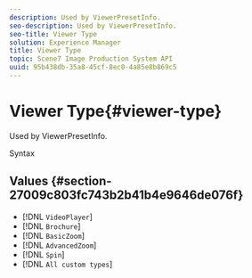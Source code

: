 ```yaml
---
description: Used by ViewerPresetInfo.
seo-description: Used by ViewerPresetInfo.
seo-title: Viewer Type
solution: Experience Manager
title: Viewer Type
topic: Scene7 Image Production System API
uuid: 95b438db-35a8-45cf-8ec0-4a85e8b869c5
---
```


# Viewer Type{#viewer-type}

Used by ViewerPresetInfo.

 Syntax 

## Values {#section-27009c803fc743b2b41b4e9646de076f}

* [!DNL `VideoPlayer`] 
* [!DNL `Brochure`] 
* [!DNL `BasicZoom`] 
* [!DNL `AdvancedZoom`] 
* [!DNL `Spin`] 
* [!DNL `All custom types`]


